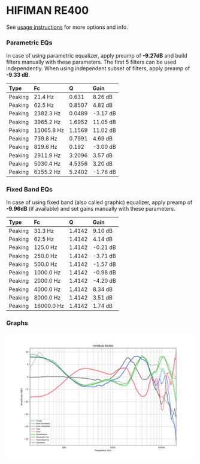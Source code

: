 # HIFIMAN RE400
See [usage instructions](https://github.com/jaakkopasanen/AutoEq#usage) for more options and info.

### Parametric EQs
In case of using parametric equalizer, apply preamp of **-9.27dB** and build filters manually
with these parameters. The first 5 filters can be used independently.
When using independent subset of filters, apply preamp of **-9.33 dB**.

| Type    | Fc         |      Q | Gain     |
|:--------|:-----------|:-------|:---------|
| Peaking | 21.4 Hz    | 0.631  | 8.26 dB  |
| Peaking | 62.5 Hz    | 0.8507 | 4.82 dB  |
| Peaking | 2382.3 Hz  | 0.0489 | -3.17 dB |
| Peaking | 3965.2 Hz  | 1.6952 | 11.05 dB |
| Peaking | 11065.8 Hz | 1.1569 | 11.02 dB |
| Peaking | 739.8 Hz   | 0.7991 | 4.69 dB  |
| Peaking | 819.6 Hz   | 0.192  | -3.00 dB |
| Peaking | 2911.9 Hz  | 3.2096 | 3.57 dB  |
| Peaking | 5030.4 Hz  | 4.5356 | 3.20 dB  |
| Peaking | 6155.2 Hz  | 5.2402 | -1.76 dB |

### Fixed Band EQs
In case of using fixed band (also called graphic) equalizer, apply preamp of **-9.96dB**
(if available) and set gains manually with these parameters.

| Type    | Fc         |      Q | Gain     |
|:--------|:-----------|:-------|:---------|
| Peaking | 31.3 Hz    | 1.4142 | 9.10 dB  |
| Peaking | 62.5 Hz    | 1.4142 | 4.14 dB  |
| Peaking | 125.0 Hz   | 1.4142 | -0.21 dB |
| Peaking | 250.0 Hz   | 1.4142 | -3.71 dB |
| Peaking | 500.0 Hz   | 1.4142 | -1.57 dB |
| Peaking | 1000.0 Hz  | 1.4142 | -0.98 dB |
| Peaking | 2000.0 Hz  | 1.4142 | -4.20 dB |
| Peaking | 4000.0 Hz  | 1.4142 | 8.34 dB  |
| Peaking | 8000.0 Hz  | 1.4142 | 3.51 dB  |
| Peaking | 16000.0 Hz | 1.4142 | 1.74 dB  |

### Graphs
![](./HIFIMAN%20RE400.png)